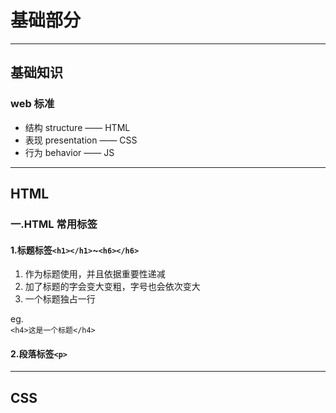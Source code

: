 # 基础部分

---

## 基础知识

### web 标准

- 结构 structure —— HTML
- 表现 presentation —— CSS
- 行为 behavior —— JS

---

## HTML

### 一.HTML 常用标签

#### 1.标题标签`<h1></h1>`~`<h6></h6>`

1. 作为标题使用，并且依据重要性递减
2. 加了标题的字会变大变粗，字号也会依次变大
3. 一个标题独占一行

eg.  
`<h4>这是一个标题</h4>`

#### 2.段落标签`<p>`

---

## CSS

